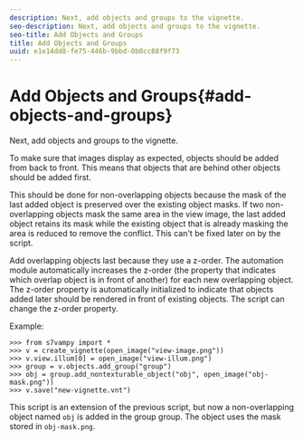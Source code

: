 ```yaml
---
description: Next, add objects and groups to the vignette.
seo-description: Next, add objects and groups to the vignette.
seo-title: Add Objects and Groups
title: Add Objects and Groups
uuid: e1e14dd8-fe75-446b-9bbd-0b0cc88f9f73
---
```


# Add Objects and Groups{#add-objects-and-groups}

Next, add objects and groups to the vignette.

To make sure that images display as expected, objects should be added from back to front. This means that objects that are behind other objects should be added first.

This should be done for non-overlapping objects because the mask of the last added object is preserved over the existing object masks. If two non-overlapping objects mask the same area in the view image, the last added object retains its mask while the existing object that is already masking the area is reduced to remove the conflict. This can't be fixed later on by the script.

Add overlapping objects last because they use a z-order. The automation module automatically increases the z-order (the property that indicates which overlap object is in front of another) for each new overlapping object. The z-order property is automatically initialized to indicate that objects added later should be rendered in front of existing objects. The script can change the z-order property.

Example:

```
>>> from s7vampy import *
>>> v = create_vignette(open_image("view-image.png"))
>>> v.view.illum[0] = open_image("view-illum.png")
>>> group = v.objects.add_group("group")
>>> obj = group.add_nontexturable_object("obj", open_image("obj-mask.png"))
>>> v.save("new-vignette.vnt")
```

This script is an extension of the previous script, but now a non-overlapping object named `obj` is added in the group group. The object uses the mask stored in `obj-mask.png`. 
